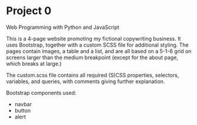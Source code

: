 # Project 0

Web Programming with Python and JavaScript

This is a 4-page website promoting my fictional copywriting business. It uses Bootstrap, together with a custom SCSS file for additional styling. The pages contain images, a table and a list, and are all based on a 5-1-6 grid on screens larger than the medium breakpoint (except for the about page, which breaks at large.) 

The custom.scss file contains all required (S)CSS properties, selectors, variables, and queries, with comments giving further explanation.  

Bootstrap components used: 
* navbar 
* button 
* alert


<!-- Your website must contain at least four different .html pages, and it should be possible to get from any page on your website to any other page by following one or more hyperlinks.
X Your website must include at least one list (ordered or unordered), at least one table, and at least one image.
X Your website must have at least one stylesheet file. 
X Your stylesheet(s) must use at least five different CSS properties, and at least five different types of CSS selectors. You must use the #id selector at least once, and the .class selector at least once.
X Your stylesheet(s) must include at least one mobile-responsive @media query, such that something about the styling changes for smaller screens.
X You must use Bootstrap 4 on your website, taking advantage of at least one Bootstrap component, and using at least two Bootstrap columns for layout purposes using Bootstrap’s grid model.
Your stylesheets must use at least one SCSS variable, at least one example of SCSS nesting, and at least one use of SCSS inheritance.
In README.md, include a short writeup describing your project, what’s contained in each file, and (optionally) any other additional information the staff should know about your project. -->
